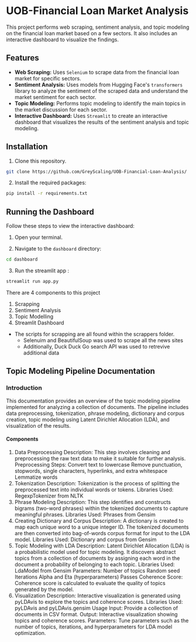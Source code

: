 # UOB-Financial Loan Market Analysis

This project performs web scraping, sentiment analysis, and topic modeling on the financial loan market based on a few sectors. It also includes an interactive dashboard to visualize the findings.

## Features

- **Web Scraping:** Uses `Selenium` to scrape data from the financial loan market for specific sectors.
- **Sentiment Analysis:** Uses models from Hugging Face's `transformers` library to analyze the sentiment of the scraped data and understand the market sentiment for each sector.
- **Topic Modeling:** Performs topic modeling to identify the main topics in the market discussion for each sector.
- **Interactive Dashboard:** Uses `Streamlit` to create an interactive dashboard that visualizes the results of the sentiment analysis and topic modeling.

## Installation

1. Clone this repository.
  ```bash
  git clone https://github.com/GreyScaling/UOB-Financial-Loan-Analysis/
  ```
   
2. Install the required packages:
  ```bash
  pip install -r requirements.txt
  ```

## Running the Dashboard

Follow these steps to view the interactive dashboard:

1. Open your terminal.

2. Navigate to the `dashboard` directory:

 ```bash
 cd dashboard
 ```
3. Run the streamlit app :
  ```bash
  streamlit run app.py
  ```

There are 4 components to this project
1. Scrapping
2. Sentiment Analysis
3. Topic Modelling
4. Streamlit Dashboard


- The scripts for scrapping are all found within the scrappers folder.
  - Selenuim and BeautifulSoup was used to scrape all the news sites
  - Additionally, Duck Duck Go search API was used to retrevive additional data
 
## Topic Modeling Pipeline Documentation
### Introduction
This documentation provides an overview of the topic modeling pipeline implemented for analyzing a collection of documents. The pipeline includes data preprocessing, tokenization, phrase modeling, dictionary and corpus creation, topic modeling using Latent Dirichlet Allocation (LDA), and visualization of the results.

#### Components
1. Data Preprocessing
Description: This step involves cleaning and preprocessing the raw text data to make it suitable for further analysis.
Preprocessing Steps:
Convert text to lowercase
Remove punctuation, stopwords, single characters, hyperlinks, and extra whitespace
Lemmatize words
2. Tokenization
Description: Tokenization is the process of splitting the preprocessed text into individual words or tokens.
Libraries Used: RegexpTokenizer from NLTK
3. Phrase Modeling
Description: This step identifies and constructs bigrams (two-word phrases) within the tokenized documents to capture meaningful phrases.
Libraries Used: Phrases from Gensim
4. Creating Dictionary and Corpus
Description: A dictionary is created to map each unique word to a unique integer ID. The tokenized documents are then converted into bag-of-words corpus format for input to the LDA model.
Libraries Used: Dictionary and corpus from Gensim
5. Topic Modeling with LDA
Description: Latent Dirichlet Allocation (LDA) is a probabilistic model used for topic modeling. It discovers abstract topics from a collection of documents by assigning each word in the document a probability of belonging to each topic.
Libraries Used: LdaModel from Gensim
Parameters:
Number of topics
Random seed
Iterations
Alpha and Eta (hyperparameters)
Passes
Coherence Score: Coherence score is calculated to evaluate the quality of topics generated by the model.
6. Visualization
Description: Interactive visualization is generated using pyLDAvis to explore the topics and coherence scores.
Libraries Used: pyLDAvis and pyLDAvis.gensim
Usage
Input: Provide a collection of documents in CSV format.
Output: Interactive visualization showing topics and coherence scores.
Parameters: Tune parameters such as the number of topics, iterations, and hyperparameters for LDA model optimization.
